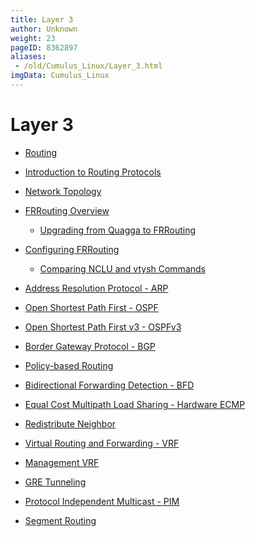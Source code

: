 ```yaml
---
title: Layer 3
author: Unknown
weight: 23
pageID: 8362897
aliases:
 - /old/Cumulus_Linux/Layer_3.html
imgData: Cumulus_Linux
---
```

# Layer 3

  - [Routing](/old/Cumulus_Linux/Routing.html)

  - [Introduction to Routing
    Protocols](/old/Cumulus_Linux/Introduction_to_Routing_Protocols.html)

  - [Network Topology](/old/Cumulus_Linux/Network_Topology.html)

  - [FRRouting Overview](/old/Cumulus_Linux/FRRouting_Overview.html)
    
      - [Upgrading from Quagga to
        FRRouting](/old/Cumulus_Linux/Upgrading_from_Quagga_to_FRRouting.html)

  - [Configuring
    FRRouting](/old/Cumulus_Linux/Configuring_FRRouting.html)
    
      - [Comparing NCLU and vtysh
        Commands](/old/Cumulus_Linux/Comparing_NCLU_and_vtysh_Commands.html)

  - [Address Resolution Protocol -
    ARP](/old/Cumulus_Linux/Address_Resolution_Protocol_-_ARP.html)

  - [Open Shortest Path First -
    OSPF](/old/Cumulus_Linux/Open_Shortest_Path_First_-_OSPF.html)

  - [Open Shortest Path First v3 -
    OSPFv3](/old/Cumulus_Linux/Open_Shortest_Path_First_v3_-_OSPFv3.html)

  - [Border Gateway Protocol -
    BGP](/old/Cumulus_Linux/Border_Gateway_Protocol_-_BGP.html)

  - [Policy-based Routing](/old/Cumulus_Linux/Policy-based_Routing.html)

  - [Bidirectional Forwarding Detection -
    BFD](/old/Cumulus_Linux/Bidirectional_Forwarding_Detection_-_BFD.html)

  - [Equal Cost Multipath Load Sharing - Hardware
    ECMP](/old/Cumulus_Linux/Equal_Cost_Multipath_Load_Sharing_-_Hardware_ECMP.html)

  - [Redistribute
    Neighbor](/old/Cumulus_Linux/Redistribute_Neighbor.html)

  - [Virtual Routing and Forwarding -
    VRF](/old/Cumulus_Linux/Virtual_Routing_and_Forwarding_-_VRF.html)

  - [Management VRF](/old/Cumulus_Linux/Management_VRF.html)

  - [GRE Tunneling](/old/Cumulus_Linux/GRE_Tunneling.html)

  - [Protocol Independent Multicast -
    PIM](/old/Cumulus_Linux/Protocol_Independent_Multicast_-_PIM.html)

  - [Segment Routing](/old/Cumulus_Linux/Segment_Routing.html)

